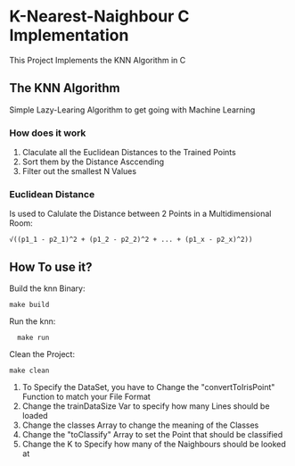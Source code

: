 # K-Nearest-Naighbour C Implementation

This Project Implements the KNN Algorithm in C

## The KNN Algorithm
  Simple Lazy-Learing Algorithm to get going with Machine Learning


### How does it work
  1. Claculate all the Euclidean Distances to the Trained Points
  2. Sort them by the Distance Asccending
  3. Filter out the smallest N Values

### Euclidean Distance
  Is used to Calulate the Distance between 2 Points in a Multidimensional Room:
 
    √((p1_1 - p2_1)^2 + (p1_2 - p2_2)^2 + ... + (p1_x - p2_x)^2))


## How To use it?

  Build the knn Binary:

    make build

  Run the knn:

      make run
  
  Clean the Project:

    make clean

  1. To Specify the DataSet, you have to Change the "convertToIrisPoint" Function to match your File Format
  2. Change the trainDataSize Var to specify how many Lines should be loaded
  3. Change the classes Array to change the meaning of the Classes
  4. Change the "toClassify" Array to set the Point that should be classified
  5. Change the K to Specify how many of the Naighbours should be looked at


